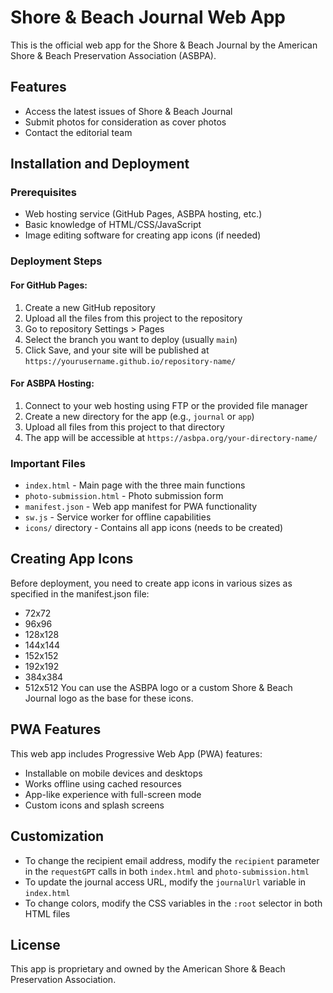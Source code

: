 # Shore & Beach Journal Web App

This is the official web app for the Shore & Beach Journal by the American Shore & Beach Preservation Association (ASBPA).

## Features

- Access the latest issues of Shore & Beach Journal
- Submit photos for consideration as cover photos
- Contact the editorial team

## Installation and Deployment

### Prerequisites

- Web hosting service (GitHub Pages, ASBPA hosting, etc.)
- Basic knowledge of HTML/CSS/JavaScript
- Image editing software for creating app icons (if needed)

### Deployment Steps

#### For GitHub Pages:

1. Create a new GitHub repository
2. Upload all the files from this project to the repository
3. Go to repository Settings > Pages
4. Select the branch you want to deploy (usually `main`)
5. Click Save, and your site will be published at `https://yourusername.github.io/repository-name/`

#### For ASBPA Hosting:

1. Connect to your web hosting using FTP or the provided file manager
2. Create a new directory for the app (e.g., `journal` or `app`)
3. Upload all files from this project to that directory
4. The app will be accessible at `https://asbpa.org/your-directory-name/`

### Important Files

- `index.html` - Main page with the three main functions
- `photo-submission.html` - Photo submission form
- `manifest.json` - Web app manifest for PWA functionality
- `sw.js` - Service worker for offline capabilities
- `icons/` directory - Contains all app icons (needs to be created)

## Creating App Icons

Before deployment, you need to create app icons in various sizes as specified in the manifest.json file:

- 72x72
- 96x96
- 128x128
- 144x144
- 152x152
- 192x192
- 384x384
- 512x512
You can use the ASBPA logo or a custom Shore & Beach Journal logo as the base for these icons.

## PWA Features

This web app includes Progressive Web App (PWA) features:

- Installable on mobile devices and desktops
- Works offline using cached resources
- App-like experience with full-screen mode
- Custom icons and splash screens

## Customization

- To change the recipient email address, modify the `recipient` parameter in the `requestGPT` calls in both `index.html` and `photo-submission.html`
- To update the journal access URL, modify the `journalUrl` variable in `index.html`
- To change colors, modify the CSS variables in the `:root` selector in both HTML files

## License

This app is proprietary and owned by the American Shore & Beach Preservation Association.
